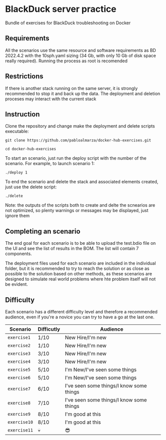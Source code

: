 # BlackDuck server practice

Bundle of exercises for BlackDuck troubleshooting on Docker


## Requirements

All the scenarios use the same resource and software requirements as BD 2022.4.2 with the 10sph.yaml sizing (34 Gb, with only 10 Gb of disk space really required).
Running the process as root is recomended

## Restrictions

If there is another stack running on the same server, it is strongly recommended to stop it and back up the data. The deployment and deletion proceses may interact with the current stack


## Instruction 

Clone the repository and change make the deployment and delete scripts executable:

```
git clone https://github.com/pabloalmarza/docker-hub-exercises.git
```
```
cd docker-hub-exercises
```

To start an scenario, just run the deploy script with the number of the scenario. For example, to launch scenario 1:


```
./deploy 1
```

To end the scenario and delete the stack and associated elements created, just use the delete script:

```
./delete
```

Note: the outputs of the scripts both to create and delte the scnearios are not optimized, so plenty warnings or messages may be displayed, just ignore them

## Completing an scenario

The end goal for each scenario is to be able to upload the test.bdio file on the UI and see the list of results in the BOM. The list will contain 7 components.

The deployment files used for each scenario are included in the individual folder, but it is recommended to try to reach the solution or as close as possible to the solution based on other methods, as these scenarios are designed to simulate real world problems where hte problem itself will not be evident.


## Difficulty

Each scenario has a different difficulty level and therefore a recommended audience, even if you're a novice you can try to have a go at the last one.


| Scenario | Difficutly | Audience |
| --------- | ----------- | ------- |
| `exercise1` | 1/10 | New Hire/I'm new |
| `exercise2` | 1/10 | New Hire/I'm new |
| `exercise3` | 3/10 | New Hire/I'm new |
| `exercise4` | 3/10 | New Hire/I'm new  |
| `exercise5` | 5/10 | I'm New/I've seen some things  |
| `exercise6` | 5/10 | I'm New/I've seen some things  |
| `exercise7` | 6/10 | I've seen some things/I know some things |
| `exercise8` | 7/10 | I've seen some things/I know some things |
| `exercise9` | 8/10 | I'm good at this  |
| `exercise10` | 8/10 | I'm good at this  |
| `exercise11` | :skull:| :sunglasses:  |
